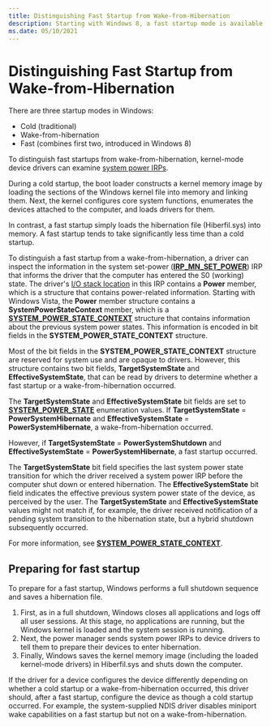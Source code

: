 ```yaml
---
title: Distinguishing Fast Startup from Wake-from-Hibernation
description: Starting with Windows 8, a fast startup mode is available to start a computer in less time than is typically required for a traditional, cold startup.
ms.date: 05/10/2021
---
```


# Distinguishing Fast Startup from Wake-from-Hibernation


There are three startup modes in Windows:

* Cold (traditional)
* Wake-from-hibernation
* Fast (combines first two, introduced in Windows 8)

To distinguish fast startups from wake-from-hibernation, kernel-mode device drivers can examine [system power IRPs](power-irps-for-the-system.md).

During a cold startup, the boot loader constructs a kernel memory image by loading the sections of the Windows kernel file into memory and linking them. Next, the kernel configures core system functions, enumerates the devices attached to the computer, and loads drivers for them.

In contrast, a fast startup simply loads the hibernation file (Hiberfil.sys) into memory. A fast startup tends to take significantly less time than a cold startup.

To distinguish a fast startup from a wake-from-hibernation, a driver can inspect the information in the system set-power ([**IRP\_MN\_SET\_POWER**](./irp-mn-set-power.md)) IRP that informs the driver that the computer has entered the S0 (working) state. The driver's [I/O stack location](/windows-hardware/drivers/ddi/wdm/ns-wdm-_io_stack_location) in this IRP contains a **Power** member, which is a structure that contains power-related information. Starting with Windows Vista, the **Power** member structure contains a **SystemPowerStateContext** member, which is a [**SYSTEM\_POWER\_STATE\_CONTEXT**](/windows-hardware/drivers/ddi/wdm/ns-wdm-_system_power_state_context) structure that contains information about the previous system power states. This information is encoded in bit fields in the **SYSTEM\_POWER\_STATE\_CONTEXT** structure.

Most of the bit fields in the **SYSTEM\_POWER\_STATE\_CONTEXT** structure are reserved for system use and are opaque to drivers. However, this structure contains two bit fields, **TargetSystemState** and **EffectiveSystemState**, that can be read by drivers to determine whether a fast startup or a wake-from-hibernation occurred.

The **TargetSystemState** and **EffectiveSystemState** bit fields are set to [**SYSTEM\_POWER\_STATE**](/windows-hardware/drivers/ddi/wdm/ne-wdm-_system_power_state) enumeration values. If **TargetSystemState** = **PowerSystemHibernate** and **EffectiveSystemState** = **PowerSystemHibernate**, a wake-from-hibernation occurred.

However, if **TargetSystemState** = **PowerSystemShutdown** and **EffectiveSystemState** = **PowerSystemHibernate**, a fast startup occurred.

The **TargetSystemState** bit field specifies the last system power state transition for which the driver received a system power IRP before the computer shut down or entered hibernation. The **EffectiveSystemState** bit field indicates the effective previous system power state of the device, as perceived by the user. The **TargetSystemState** and **EffectiveSystemState** values might not match if, for example, the driver received notification of a pending system transition to the hibernation state, but a hybrid shutdown subsequently occurred.

For more information, see [**SYSTEM\_POWER\_STATE\_CONTEXT**](/windows-hardware/drivers/ddi/wdm/ns-wdm-_system_power_state_context).

## Preparing for fast startup

To prepare for a fast startup, Windows performs a full shutdown sequence and saves a hibernation file.

1. First, as in a full shutdown, Windows closes all applications and logs off all user sessions. At this stage, no applications are running, but the Windows kernel is loaded and the system session is running.
2. Next, the power manager sends system power IRPs to device drivers to tell them to prepare their devices to enter hibernation.
3. Finally, Windows saves the kernel memory image (including the loaded kernel-mode drivers) in Hiberfil.sys and shuts down the computer.

If the driver for a device configures the device differently depending on whether a cold startup or a wake-from-hibernation occurred, this driver should, after a fast startup, configure the device as though a cold startup occurred. For example, the system-supplied NDIS driver disables miniport wake capabilities on a fast startup but not on a wake-from-hibernation.
